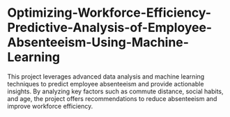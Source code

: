 # Optimizing-Workforce-Efficiency-Predictive-Analysis-of-Employee-Absenteeism-Using-Machine-Learning
This project leverages advanced data analysis and machine learning techniques to predict employee absenteeism and provide actionable insights. By analyzing key factors such as commute distance, social habits, and age, the project offers recommendations to reduce absenteeism and improve workforce efficiency.
